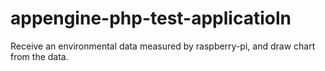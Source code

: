 appengine-php-test-applicatioln
====================================

Receive an environmental data measured by raspberry-pi, and draw chart from the data.
